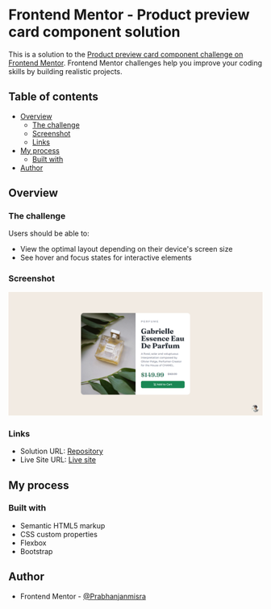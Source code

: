 # Frontend Mentor - Product preview card component solution

This is a solution to the [Product preview card component challenge on Frontend Mentor](https://www.frontendmentor.io/challenges/product-preview-card-component-GO7UmttRfa). Frontend Mentor challenges help you improve your coding skills by building realistic projects. 

## Table of contents

- [Overview](#overview)
  - [The challenge](#the-challenge)
  - [Screenshot](#screenshot)
  - [Links](#links)
- [My process](#my-process)
  - [Built with](#built-with)
- [Author](#author)



## Overview

### The challenge

Users should be able to:

- View the optimal layout depending on their device's screen size
- See hover and focus states for interactive elements

### Screenshot

![Site preview](./screenshot.jpg)

### Links

- Solution URL: [Repository](https://github.com/Prabhanjanmisra/fem-product-preview-card)
- Live Site URL: [Live site](https://prabhanjanmisra.github.io/fem-product-preview-card/)

## My process

### Built with

- Semantic HTML5 markup
- CSS custom properties
- Flexbox
- Bootstrap


## Author

- Frontend Mentor - [@Prabhanjanmisra](https://www.frontendmentor.io/profile/Prabhanjanmisra)


